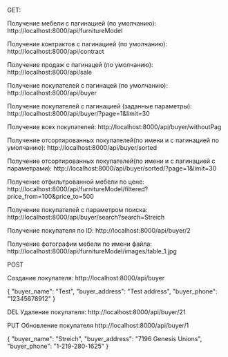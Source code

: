 GET:

Получение мебели с пагинацией (по умолчанию):
http://localhost:8000/api/furnitureModel

Получение контрактов с пагинацией (по умолчанию):
http://localhost:8000/api/contract

Получение продаж с пагинацей (по умолчанию):
http://localhost:8000/api/sale

Получение покупателей с пагинацей (по умолчанию):
http://localhost:8000/api/buyer

Получение покупателей с пагинацией (заданные параметры):
http://localhost:8000/api/buyer/?page=1&limit=30

Получение всех покупателей:
http://localhost:8000/api/buyer/withoutPag

Получение отсортированных покупателей(по имени и с пагинацией по умолчанию):
http://localhost:8000/api/buyer/sorted

Получение отсортированных покупателей(по имени и с пагинацией с параметрами):
http://localhost:8000/api/buyer/sorted/?page=1&limit=30

Получение отфильтрованной мебели по цене:
http://localhost:8000/api/furnitureModel/filtered?price_from=100&price_to=500 

Получение покупателей с параметром поиска:
http://localhost:8000/api/buyer/search?search=Streich

Получение покупателя по ID:
http://localhost:8000/api/buyer/2

Получение фотографии мебели по имени файла:
http://localhost:8000/api/furnitureModel/images/table_1.jpg



POST

Создание покупателя:
http://localhost:8000/api/buyer

{
    "buyer_name": "Test",
    "buyer_address": "Test address",
    "buyer_phone": "12345678912"
}

DEL
Удаление покупателя:
http://localhost:8000/api/buyer/21

PUT
Обновление покупателя
http://localhost:8000/api/buyer/1

{
    "buyer_name": "Streich",
    "buyer_address": "7196 Genesis Unions",
    "buyer_phone": "1-219-280-1625"
}

